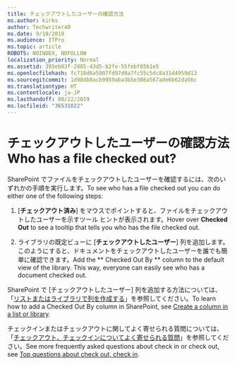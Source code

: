 ```yaml
---
title: チェックアウトしたユーザーの確認方法
ms.author: kirks
author: Techwriter40
ms.date: 9/10/2018
ms.audience: ITPro
ms.topic: article
ROBOTS: NOINDEX, NOFOLLOW
localization_priority: Normal
ms.assetid: 395eb03f-2885-43d5-b2fe-55febf85b1e5
ms.openlocfilehash: fc718d6a5907fd97d0a7fc55c5dc8a31d4959d13
ms.sourcegitcommit: 1d98db8acb9959aba3b5e308a567ade6b62da56c
ms.translationtype: HT
ms.contentlocale: ja-JP
ms.lasthandoff: 08/22/2019
ms.locfileid: "36531022"
---
```

# <a name="who-has-a-file-checked-out"></a><span data-ttu-id="643b2-102">チェックアウトしたユーザーの確認方法</span><span class="sxs-lookup"><span data-stu-id="643b2-102">Who has a file checked out?</span></span>

<span data-ttu-id="643b2-103">SharePoint でファイルをチェックアウトしたユーザーを確認するには、次のいずれかの手順を実行します。</span><span class="sxs-lookup"><span data-stu-id="643b2-103">To see who has a file checked out you can do either one of the following steps:</span></span>
  
1. <span data-ttu-id="643b2-104">[**チェックアウト済み**] をマウスでポイントすると、ファイルをチェックアウトしたユーザーを示すツール ヒントが表示されます。</span><span class="sxs-lookup"><span data-stu-id="643b2-104">Hover over **Checked Out** to see a tooltip that tells you who has the file checked out.</span></span> 
    
2. <span data-ttu-id="643b2-p101">ライブラリの既定ビューに [**チェックアウトしたユーザー**] 列を追加します。このようにすると、ドキュメントをチェックアウトしたユーザーを誰でも簡単に確認できます。</span><span class="sxs-lookup"><span data-stu-id="643b2-p101">Add the \*\* Checked Out By \*\* column to the default view of the library. This way, everyone can easily see who has a document checked out.</span></span> 
    
<span data-ttu-id="643b2-107">SharePoint で [チェックアウトしたユーザー] 列を追加する方法については、「[リストまたはライブラリで列を作成する](https://go.microsoft.com/fwlink/?linkid=2019591)」を参照してください。</span><span class="sxs-lookup"><span data-stu-id="643b2-107">To learn how to add a Checked Out By column in SharePoint, see [Create a column in a list or library](https://go.microsoft.com/fwlink/?linkid=2019591).</span></span> 
  
<span data-ttu-id="643b2-108">チェックインまたはチェックアウトに関してよく寄せられる質問については、「[チェックアウト、チェックインについてよく寄せられる質問](https://go.microsoft.com/fwlink/?linkid=2018786)」を参照してください。</span><span class="sxs-lookup"><span data-stu-id="643b2-108">See more frequently asked questions about check in or check out, see [Top questions about check out, check in](https://go.microsoft.com/fwlink/?linkid=2018786).</span></span>
  

